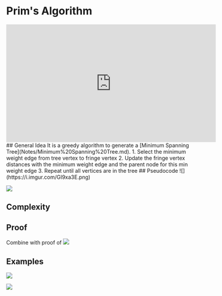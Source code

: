 # Prim's Algorithm
<iframe width="560" height="315" src="https://www.youtube.com/embed/cplfcGZmX7I" title="YouTube video player" frameborder="0" allow="accelerometer; autoplay; clipboard-write; encrypted-media; gyroscope; picture-in-picture" allowfullscreen></iframe>
## General Idea
It is a greedy algorithm to generate a [Minimum Spanning Tree](Notes/Minimum%20Spanning%20Tree.md).
1. Select the minimum weight edge from tree vertex to fringe vertex
2. Update the fringe vertex distances with the minimum weight edge and the parent node for this min weight edge
3. Repeat until all vertices are in the tree
## Pseudocode
![](https://i.imgur.com/GI9xa3E.png)

![](https://i.imgur.com/NRqvTB2.png)

## Complexity

## Proof
Combine with proof of [](Notes/Minimum%20Spanning%20Tree.md#A%20tree%20is%20a%20MST%20if%20and%20only%20if%20it%20has%20the%20MST%20property%7CTheorem%201)
![](https://i.imgur.com/4sfUAW9.png)

## Examples
![](https://i.imgur.com/i02q3xQ.png)

![](https://i.imgur.com/C4Rltcn.png)
